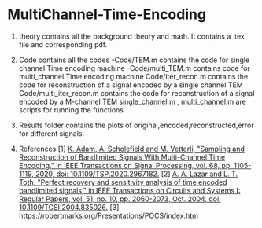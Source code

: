 # MultiChannel-Time-Encoding

1. theory contains all the background theory and math. 
	It contains a .tex file and corresponding pdf.
	
2. Code contains all the codes
-Code/TEM.m contains the code for single channel Time encoding machine
	-Code/multi_TEM.m contains code for multi_channel Time encoding machine
	 Code/iter_recon.m contains the code for reconstruction of a signal encoded by a single channel TEM
	 Code/multi_iter_recon.m contains the code for reconstruction of a signal encoded by a M-channel TEM
	 single_channel.m , multi_channel.m are scripts for running the functions
	 
3. Results folder contains the plots of original,encoded,reconstructed,error for different signals. 	 

4. References
[1] [K. Adam, A. Scholefield and M. Vetterli, "Sampling and Reconstruction of Bandlimited Signals With Multi-Channel Time Encoding," in IEEE Transactions on Signal Processing, vol. 68, pp. 1105-1119, 2020, doi: 10.1109/TSP.2020.2967182.](https://ieeexplore.ieee.org/document/8962206) 
[2] [A. A. Lazar and L. T. Toth, "Perfect recovery and sensitivity analysis of time encoded bandlimited signals," in IEEE Transactions on Circuits and Systems I: Regular Papers, vol. 51, no. 10, pp. 2060-2073, Oct. 2004, doi: 10.1109/TCSI.2004.835026.](https://ieeexplore.ieee.org/document/1344228)
[3] https://robertmarks.org/Presentations/POCS/index.htm
